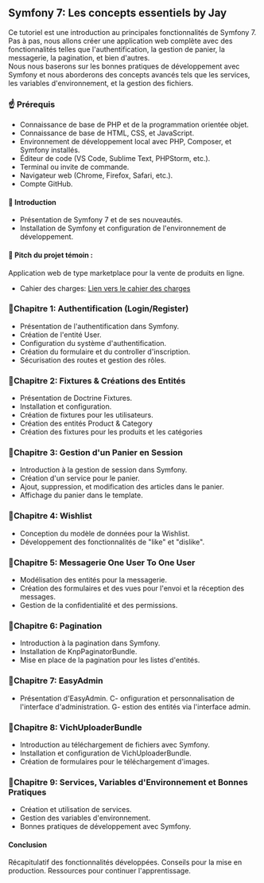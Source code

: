 ## Symfony 7: Les concepts essentiels by Jay

Ce tutoriel est une introduction au principales fonctionnalités de Symfony 7. Pas à pas, nous allons créer une application web complète avec des fonctionnalités telles que l'authentification, la gestion de panier, la messagerie, la pagination, et bien d'autres. <br>
Nous nous baserons sur les bonnes pratiques de développement avec Symfony et nous aborderons des concepts avancés tels que les services, les variables d'environnement, et la gestion des fichiers.

### ☝️ Prérequis
- Connaissance de base de PHP et de la programmation orientée objet.
- Connaissance de base de HTML, CSS, et JavaScript.
- Environnement de développement local avec PHP, Composer, et Symfony installés.
- Éditeur de code (VS Code, Sublime Text, PHPStorm, etc.).
- Terminal ou invite de commande.
- Navigateur web (Chrome, Firefox, Safari, etc.).
- Compte GitHub.

#### 📌 Introduction
- Présentation de Symfony 7 et de ses nouveautés.
- Installation de Symfony et configuration de l'environnement de développement.

#### 📕 Pitch du projet témoin :
Application web de type marketplace pour la vente de produits en ligne.
- Cahier des charges: [Lien vers le cahier des charges](content/_cahier_des_charges.md)

### 📍Chapitre 1: Authentification (Login/Register)
- Présentation de l'authentification dans Symfony.
- Création de l'entité User.
- Configuration du système d'authentification.
- Création du formulaire et du controller d'inscription.
- Sécurisation des routes et gestion des rôles.

### 📍Chapitre 2: Fixtures & Créations des Entités
- Présentation de Doctrine Fixtures.
- Installation et configuration.
- Création de fixtures pour les utilisateurs.
- Création des entités Product & Category
- Création des fixtures pour les produits et les catégories

### 📍Chapitre 3: Gestion d'un Panier en Session
- Introduction à la gestion de session dans Symfony.
- Création d'un service pour le panier.
- Ajout, suppression, et modification des articles dans le panier.
- Affichage du panier dans le template.

### 📍Chapitre 4: Wishlist 
- Conception du modèle de données pour la Wishlist.
- Développement des fonctionnalités de "like" et "dislike".

### 📍Chapitre 5: Messagerie One User To One User
- Modélisation des entités pour la messagerie.
- Création des formulaires et des vues pour l'envoi et la réception des messages.
- Gestion de la confidentialité et des permissions.
  
### 📍Chapitre 6: Pagination
- Introduction à la pagination dans Symfony.
- Installation de KnpPaginatorBundle.
- Mise en place de la pagination pour les listes d'entités.

### 📍Chapitre 7: EasyAdmin
- Présentation d'EasyAdmin.
C- onfiguration et personnalisation de l'interface d'administration.
G- estion des entités via l'interface admin.

### 📍Chapitre 8: VichUploaderBundle
- Introduction au téléchargement de fichiers avec Symfony.
- Installation et configuration de VichUploaderBundle.
- Création de formulaires pour le téléchargement d'images.

### 📍Chapitre 9: Services, Variables d'Environnement et Bonnes Pratiques
- Création et utilisation de services.
- Gestion des variables d'environnement.
- Bonnes pratiques de développement avec Symfony.

#### Conclusion
Récapitulatif des fonctionnalités développées.
Conseils pour la mise en production.
Ressources pour continuer l'apprentissage.
